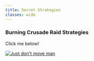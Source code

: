 ```yaml
---
title: Secret Strategies
classes: wide
---
```

### Burning Crusade Raid Strategies

Click me below!

[![Just don't move man](http://img.youtube.com/vi/gcA6y7sxKcA/0.jpg)](http://www.youtube.com/watch?v=gcA6y7sxKcA "Shade of Aran")
